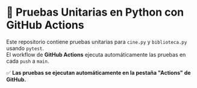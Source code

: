 # 📌 Pruebas Unitarias en Python con GitHub Actions

Este repositorio contiene pruebas unitarias para `cine.py` y `biblioteca.py` usando `pytest`.  
El workflow de **GitHub Actions** ejecuta automáticamente las pruebas en cada `push` a `main`.  

✅ **Las pruebas se ejecutan automáticamente en la pestaña "Actions" de GitHub.**  

